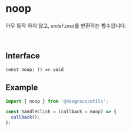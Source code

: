 # noop

아무 동작 하지 않고, `undefined`를 반환하는 함수입니다.

<br />

## Interface
```tsx
const noop: () => void
```

## Example
```ts
import { noop } from '@devgrace/utils';

const handleClick = (callback = noop) => {
  callback();
};
```